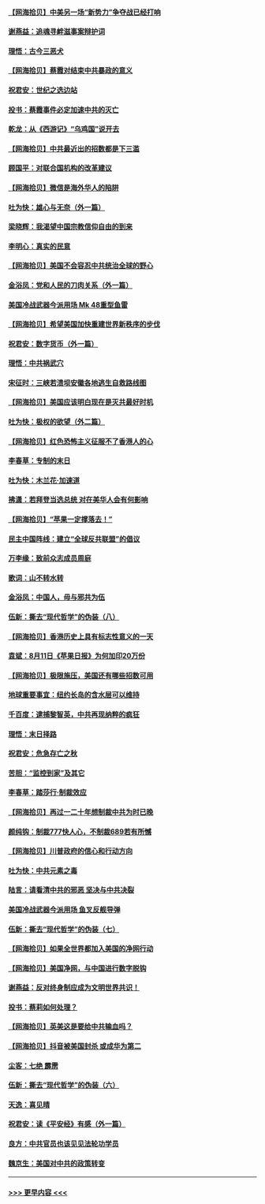#### [【网海拾贝】中美另一场“新势力”争夺战已经打响](../pages/nsc993/n12346998.md?t=08220351) 
#### [谢燕益：追魂寻衅滋事案辩护词](../pages/nsc993/n12346892.md?t=08220351) 
#### [理悟：古今三恶犬](../pages/nsc993/n12345190.md?t=08220351) 
#### [【网海拾贝】蔡霞对结束中共暴政的意义](../pages/nsc993/n12344263.md?t=08220351) 
#### [祝君安：世纪之选边站](../pages/nsc993/n12342382.md?t=08220351) 
#### [投书：蔡霞事件必定加速中共的灭亡](../pages/nsc993/n12341881.md?t=08220351) 
#### [乾龙：从《西游记》“乌鸡国”说开去](../pages/nsc993/n12341690.md?t=08220351) 
#### [【网海拾贝】中共最近出的招数都是下三滥](../pages/nsc993/n12341593.md?t=08220351) 
#### [顾国平：对联合国机构的改革建议](../pages/nsc993/n12339928.md?t=08220351) 
#### [【网海拾贝】微信是海外华人的陷阱](../pages/nsc993/n12338868.md?t=08220351) 
#### [吐为快：雄心与无奈（外一篇）](../pages/nsc993/n12338132.md?t=08220351) 
#### [梁晓辉：我渴望中国宗教信仰自由的到来](../pages/nsc993/n12336657.md?t=08220351) 
#### [李明心：真实的民意](../pages/nsc993/n12336089.md?t=08220351) 
#### [【网海拾贝】美国不会容忍中共统治全球的野心](../pages/nsc993/n12336063.md?t=08220351) 
#### [金浴凤：党和人民的刀肉关系（外一篇）](../pages/nsc993/n12335834.md?t=08220351) 
#### [美国冷战武器今派用场 Mk 48重型鱼雷](../pages/nsc993/n12335354.md?t=08220351) 
#### [【网海拾贝】希望美国加快重建世界新秩序的步伐](../pages/nsc993/n12334224.md?t=08220351) 
#### [祝君安：数字货币（外一篇）](../pages/nsc993/n12334186.md?t=08220351) 
#### [理悟：中共祸武穴](../pages/nsc993/n12333962.md?t=08220351) 
#### [宋征时：三峡若溃坝安徽各地逃生自救路线图](../pages/nsc993/n12332450.md?t=08220351) 
#### [【网海拾贝】美国应该明白现在是灭共最好时机](../pages/nsc993/n12332313.md?t=08220351) 
#### [吐为快：极权的欲望（外二篇）](../pages/nsc993/n12332089.md?t=08220351) 
#### [【网海拾贝】红色恐怖主义征服不了香港人的心](../pages/nsc993/n12329296.md?t=08220351) 
#### [李春草：专制的末日](../pages/nsc993/n12329079.md?t=08220351) 
#### [吐为快：木兰花‧加速道](../pages/nsc993/n12327366.md?t=08220351) 
#### [拂潇：若拜登当选总统 对在美华人会有何影响](../pages/nsc993/n12295996.md?t=08220351) 
#### [【网海拾贝】“苹果一定撑落去！”](../pages/nsc993/n12326784.md?t=08220351) 
#### [民主中国阵线：建立“全球反共联盟”的倡议](../pages/nsc993/n12324177.md?t=08220351) 
#### [万李缘：致前众志成员周庭](../pages/nsc993/n12324635.md?t=08220351) 
#### [歌词：山不转水转](../pages/nsc993/n12324599.md?t=08220351) 
#### [金浴凤：中国人，毋与邪共为伍](../pages/nsc993/n12324257.md?t=08220351) 
#### [伍新：撕去“现代哲学”的伪装（八）](../pages/nsc993/n12324188.md?t=08220351) 
#### [【网海拾贝】香港历史上具有标志性意义的一天](../pages/nsc993/n12324021.md?t=08220351) 
#### [袁斌：8月11日《苹果日报》为何加印20万份](../pages/nsc993/n12323955.md?t=08220351) 
#### [【网海拾贝】极限施压，美国还有哪些招数可用](../pages/nsc993/n12322512.md?t=08220351) 
#### [地球重要事宜：纽约长岛的含水层可以维持](../pages/nsc993/n12321844.md?t=08220351) 
#### [千百度：逮捕黎智英，中共再现纳粹的疯狂](../pages/nsc993/n12321777.md?t=08220351) 
#### [理悟：末日择路](../pages/nsc993/n12320812.md?t=08220351) 
#### [祝君安：危急存亡之秋](../pages/nsc993/n12320795.md?t=08220351) 
#### [苦胆：“监控到家”及其它](../pages/nsc993/n12320751.md?t=08220351) 
#### [李春草：踏莎行·制裁效应](../pages/nsc993/n12318290.md?t=08220351) 
#### [【网海拾贝】再过一二十年想制裁中共为时已晚](../pages/nsc993/n12318195.md?t=08220351) 
#### [颜纯钩：制裁777快人心，不制裁689若有所憾](../pages/nsc993/n12316912.md?t=08220351) 
#### [【网海拾贝】川普政府的信心和行动方向](../pages/nsc993/n12316673.md?t=08220351) 
#### [吐为快：中共元素之毒](../pages/nsc993/n12316547.md?t=08220351) 
#### [陆言：请看清中共的邪恶 坚决与中共决裂](../pages/nsc993/n12315784.md?t=08220351) 
#### [美国冷战武器今派用场 鱼叉反舰导弹](../pages/nsc993/n12316258.md?t=08220351) 
#### [伍新：撕去“现代哲学”的伪装（七）](../pages/nsc993/n12315846.md?t=08220351) 
#### [【网海拾贝】如果全世界都加入美国的净网行动](../pages/nsc993/n12315588.md?t=08220351) 
#### [【网海拾贝】美国净网，与中国进行数字脱钩](../pages/nsc993/n12312813.md?t=08220351) 
#### [谢燕益：反对终身制应成为文明世界共识！](../pages/nsc993/n12310465.md?t=08220351) 
#### [投书：蔡莉如何处理？](../pages/nsc993/n12310224.md?t=08220351) 
#### [【网海拾贝】英美这是要给中共输血吗？](../pages/nsc993/n12307646.md?t=08220351) 
#### [【网海拾贝】抖音被美国封杀 或成华为第二](../pages/nsc993/n12305277.md?t=08220351) 
#### [尘客：七绝 霹雳](../pages/nsc993/n12304053.md?t=08220351) 
#### [伍新：撕去“现代哲学”的伪装（六）](../pages/nsc993/n12303243.md?t=08220351) 
#### [天逸：喜见晴](../pages/nsc993/n12303226.md?t=08220351) 
#### [祝君安：读《平安经》有感（外一篇）](../pages/nsc993/n12303170.md?t=08220351) 
#### [良方：中共官员也该见见法轮功学员](../pages/nsc993/n12302985.md?t=08220351) 
#### [魏京生：美国对中共的政策转变](../pages/nsc993/n12302929.md?t=08220351) 

----
#### [ >>> 更早内容 <<< ](../indexes/nsc993-earlier.md)
